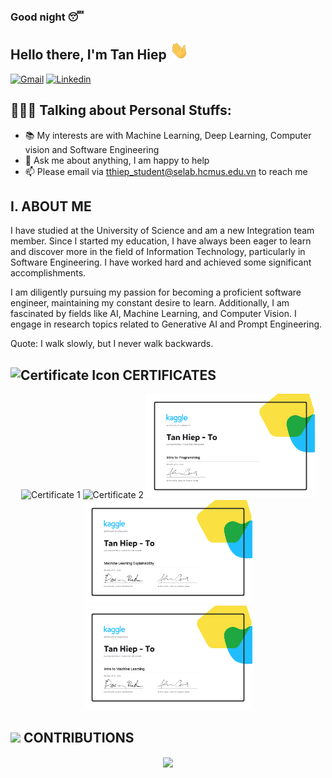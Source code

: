 ### Good night 😴

<h2> Hello there, I'm Tan Hiep <img src="https://raw.githubusercontent.com/ABSphreak/ABSphreak/master/gifs/Hi.gif" width="30"></h2>

<a href="mailto:tthiep_student@selab.hcmus.edu.vn"><img src="https://img.shields.io/badge/Gmail-D14836?style=for-the-badge&amp;logo=gmail&amp;logoColor=white&amp;url=https://gmail.com" alt="Gmail"></a>
<a href="https://www.linkedin.com/in/pake/"><img src="https://img.shields.io/badge/linkedin-%230077B5.svg?style=for-the-badge&amp;logo=linkedin&amp;logoColor=white&amp;url=https://www.linkedin.com/in/nqbinh" alt="Linkedin"></a>

## 👨🏽‍💻 Talking about Personal Stuffs:
- 📚 My interests are with Machine Learning, Deep Learning, Computer vision and Software Engineering
- 💬 Ask me about anything, I am happy to help
- 📫 Please email via tthiep_student@selab.hcmus.edu.vn to reach me

## I. ABOUT ME

I have studied at the University of Science and am a new Integration team member. Since I started my education, I have always been eager to learn and discover more in the field of Information Technology, particularly in Software Engineering. I have worked hard and achieved some significant accomplishments.

I am diligently pursuing my passion for becoming a proficient software engineer, maintaining my constant desire to learn. Additionally, I am fascinated by fields like AI, Machine Learning, and Computer Vision. I engage in research topics related to Generative AI and Prompt Engineering.

Quote: I walk slowly, but I never walk backwards.


## <img src="https://emojis.slackmojis.com/emojis/images/1643515721/17468/homersimpson-pbjdance.gif?1643515721" alt="Certificate Icon"> CERTIFICATES

<p align="center">
<img src="https://images.credly.com/size/680x680/images/73e4a58b-a8ef-41a3-a7db-9183dd269882/image.png" alt="Certificate 1" width="200" />
<img src="https://s3.amazonaws.com/coursera_assets/meta_images/generated/CERTIFICATE_LANDING_PAGE/CERTIFICATE_LANDING_PAGE~5P6Z8KT4KNDC/CERTIFICATE_LANDING_PAGE~5P6Z8KT4KNDC.jpeg" alt="Certificate 2" width="310" />
<img src="./image/Tan Hiep - To - Intro to Programming.png" alt="Certificate 3" width="270" />
<img src="./image/Tan Hiep - To - Machine Learning Explainability.png" alt="Certificate 4" width="270" />
<img src="./image/Tan Hiep - To - Intro to Machine Learning.png" alt="Certificate 5" width="270" />
</p>


## <img src="https://images.viblo.asia/a22cc9ed-e446-4eae-ad55-1ddf8afbaa54.gif" width="30" /> CONTRIBUTIONS

<div style="text-align: center;">
<a href="https://metrics.lecoq.io/ouuan?template=classic">
<img align="center" width="50%" src="https://github-readme-stats.vercel.app/api?username=TanHiep-To&bg_color=30,2c5364,203A43&title_color=fff&text_color=FFDA33&&hide_border=true">
</a>
</div>
